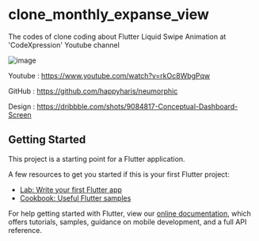 # clone_monthly_expanse_view

The codes of clone coding about Flutter Liquid Swipe Animation at 'CodeXpression' Youtube channel

![image](https://user-images.githubusercontent.com/36909992/126255957-3a6ed8a2-150d-4702-aeae-76820ca00e6f.png)

Youtube : https://www.youtube.com/watch?v=rkOc8WbgPqw

GitHub : https://github.com/happyharis/neumorphic

Design : https://dribbble.com/shots/9084817-Conceptual-Dashboard-Screen

## Getting Started

This project is a starting point for a Flutter application.

A few resources to get you started if this is your first Flutter project:

- [Lab: Write your first Flutter app](https://flutter.dev/docs/get-started/codelab)
- [Cookbook: Useful Flutter samples](https://flutter.dev/docs/cookbook)

For help getting started with Flutter, view our
[online documentation](https://flutter.dev/docs), which offers tutorials,
samples, guidance on mobile development, and a full API reference.
